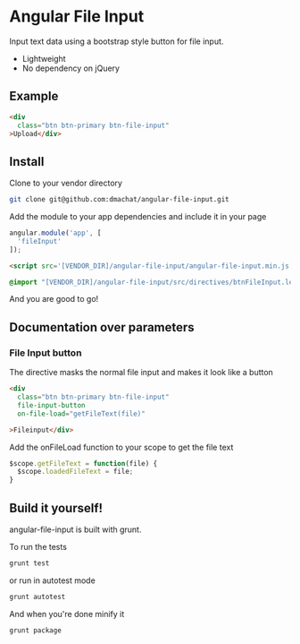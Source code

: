 # Angular File Input
Input text data using a bootstrap style button for file input.

 - Lightweight
 - No dependency on jQuery

## Example
```html
<div
  class="btn btn-primary btn-file-input"
>Upload</div>
```

## Install
Clone to your vendor directory
```sh
git clone git@github.com:dmachat/angular-file-input.git
```

Add the module to your app dependencies and include it in your page
```js
angular.module('app', [
  'fileInput'
]);
```
```html
<script src='[VENDOR_DIR]/angular-file-input/angular-file-input.min.js'></script>
```

```css
@import "[VENDOR_DIR]/angular-file-input/src/directives/btnFileInput.less"; /* or .min.css */
```

And you are good to go!

## Documentation over parameters

### File Input button
The directive masks the normal file input and makes it look like a button

```html
<div
  class="btn btn-primary btn-file-input"
  file-input-button
  on-file-load="getFileText(file)"

>Fileinput</div>
```

Add the onFileLoad function to your scope to get the file text
```js
$scope.getFileText = function(file) {
  $scope.loadedFileText = file;
}
```

## Build it yourself!
angular-file-input is built with grunt.

To run the tests
```sh
grunt test
```

or run in autotest mode

```sh
grunt autotest
```

And when you're done minify it
```sh
grunt package
```

